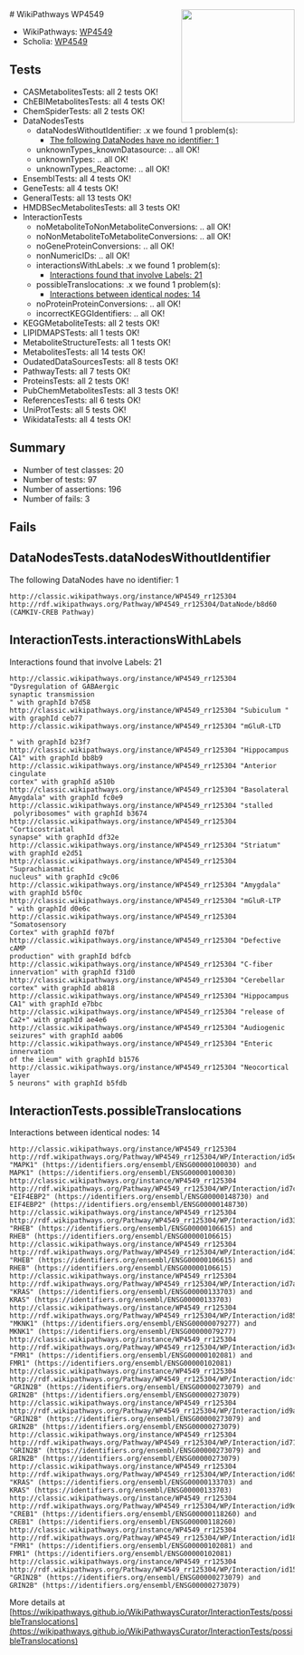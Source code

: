 <img style="float: right; width: 200px" src="https://upload.wikimedia.org/wikipedia/commons/thumb/8/83/Wplogo_with_text_500.png/640px-Wplogo_with_text_500.png" />
# WikiPathways WP4549

* WikiPathways: [WP4549](https://wikipathways.org/pathways/WP4549)
* Scholia: [WP4549](https://scholia.toolforge.org/wikipathways/WP4549)
## Tests
* CASMetabolitesTests: all 2 tests OK!
* ChEBIMetabolitesTests: all 4 tests OK!
* ChemSpiderTests: all 2 tests OK!
* DataNodesTests
    * dataNodesWithoutIdentifier: .x we found 1 problem(s):
        * [The following DataNodes have no identifier: 1](#d2d32fa0)
    * unknownTypes_knownDatasource: .. all OK!
    * unknownTypes: .. all OK!
    * unknownTypes_Reactome: .. all OK!
* EnsemblTests: all 4 tests OK!
* GeneTests: all 4 tests OK!
* GeneralTests: all 13 tests OK!
* HMDBSecMetabolitesTests: all 3 tests OK!
* InteractionTests
    * noMetaboliteToNonMetaboliteConversions: .. all OK!
    * noNonMetaboliteToMetaboliteConversions: .. all OK!
    * noGeneProteinConversions: .. all OK!
    * nonNumericIDs: .. all OK!
    * interactionsWithLabels: .x we found 1 problem(s):
        * [Interactions found that involve Labels: 21](#fe97a8d8)
    * possibleTranslocations: .x we found 1 problem(s):
        * [Interactions between identical nodes: 14](#661ebeee)
    * noProteinProteinConversions: .. all OK!
    * incorrectKEGGIdentifiers: .. all OK!
* KEGGMetaboliteTests: all 2 tests OK!
* LIPIDMAPSTests: all 1 tests OK!
* MetaboliteStructureTests: all 1 tests OK!
* MetabolitesTests: all 14 tests OK!
* OudatedDataSourcesTests: all 8 tests OK!
* PathwayTests: all 7 tests OK!
* ProteinsTests: all 2 tests OK!
* PubChemMetabolitesTests: all 3 tests OK!
* ReferencesTests: all 6 tests OK!
* UniProtTests: all 5 tests OK!
* WikidataTests: all 4 tests OK!


## Summary

* Number of test classes: 20
* Number of tests: 97
* Number of assertions: 196
* Number of fails: 3

## Fails

<a name="d2d32fa0" />

## DataNodesTests.dataNodesWithoutIdentifier

The following DataNodes have no identifier: 1
```
http://classic.wikipathways.org/instance/WP4549_rr125304 http://rdf.wikipathways.org/Pathway/WP4549_rr125304/DataNode/b8d60 (CAMKIV-CREB Pathway)
```

<a name="fe97a8d8" />

## InteractionTests.interactionsWithLabels

Interactions found that involve Labels: 21
```
http://classic.wikipathways.org/instance/WP4549_rr125304 "Dysregulation of GABAergic 
synaptic transmission
" with graphId b7d58
http://classic.wikipathways.org/instance/WP4549_rr125304 "Subiculum " with graphId ceb77
http://classic.wikipathways.org/instance/WP4549_rr125304 "mGluR-LTD

" with graphId b23f7
http://classic.wikipathways.org/instance/WP4549_rr125304 "Hippocampus CA1" with graphId bb8b9
http://classic.wikipathways.org/instance/WP4549_rr125304 "Anterior cingulate 
cortex" with graphId a510b
http://classic.wikipathways.org/instance/WP4549_rr125304 "Basolateral 
Amygdala" with graphId fc0e9
http://classic.wikipathways.org/instance/WP4549_rr125304 "stalled
 polyribosomes" with graphId b3674
http://classic.wikipathways.org/instance/WP4549_rr125304 "Corticostriatal 
synapse" with graphId df32e
http://classic.wikipathways.org/instance/WP4549_rr125304 "Striatum" with graphId e2d51
http://classic.wikipathways.org/instance/WP4549_rr125304 "Suprachiasmatic 
nucleus" with graphId c9c06
http://classic.wikipathways.org/instance/WP4549_rr125304 "Amygdala" with graphId b5f0c
http://classic.wikipathways.org/instance/WP4549_rr125304 "mGluR-LTP
" with graphId d0e6c
http://classic.wikipathways.org/instance/WP4549_rr125304 "Somatosensory
Cortex" with graphId f07bf
http://classic.wikipathways.org/instance/WP4549_rr125304 "Defective 
cAMP 
production" with graphId bdfcb
http://classic.wikipathways.org/instance/WP4549_rr125304 "C-fiber innervation" with graphId f31d0
http://classic.wikipathways.org/instance/WP4549_rr125304 "Cerebellar cortex" with graphId ab818
http://classic.wikipathways.org/instance/WP4549_rr125304 "Hippocampus 
CA1" with graphId e7bbc
http://classic.wikipathways.org/instance/WP4549_rr125304 "release of Ca2+" with graphId ae4e6
http://classic.wikipathways.org/instance/WP4549_rr125304 "Audiogenic seizures" with graphId aab06
http://classic.wikipathways.org/instance/WP4549_rr125304 "Enteric innervation 
of the ileum" with graphId b1576
http://classic.wikipathways.org/instance/WP4549_rr125304 "Neocortical layer
5 neurons" with graphId b5fdb
```

<a name="661ebeee" />

## InteractionTests.possibleTranslocations

Interactions between identical nodes: 14
```
http://classic.wikipathways.org/instance/WP4549_rr125304 http://rdf.wikipathways.org/Pathway/WP4549_rr125304/WP/Interaction/id5e4da64f "MAPK1" (https://identifiers.org/ensembl/ENSG00000100030) and 
MAPK1" (https://identifiers.org/ensembl/ENSG00000100030)
http://classic.wikipathways.org/instance/WP4549_rr125304 http://rdf.wikipathways.org/Pathway/WP4549_rr125304/WP/Interaction/id7ceedc8c "EIF4EBP2" (https://identifiers.org/ensembl/ENSG00000148730) and 
EIF4EBP2" (https://identifiers.org/ensembl/ENSG00000148730)
http://classic.wikipathways.org/instance/WP4549_rr125304 http://rdf.wikipathways.org/Pathway/WP4549_rr125304/WP/Interaction/id3315d84f "RHEB" (https://identifiers.org/ensembl/ENSG00000106615) and 
RHEB" (https://identifiers.org/ensembl/ENSG00000106615)
http://classic.wikipathways.org/instance/WP4549_rr125304 http://rdf.wikipathways.org/Pathway/WP4549_rr125304/WP/Interaction/id41bbefae "RHEB" (https://identifiers.org/ensembl/ENSG00000106615) and 
RHEB" (https://identifiers.org/ensembl/ENSG00000106615)
http://classic.wikipathways.org/instance/WP4549_rr125304 http://rdf.wikipathways.org/Pathway/WP4549_rr125304/WP/Interaction/id7a1b768e "KRAS" (https://identifiers.org/ensembl/ENSG00000133703) and 
KRAS" (https://identifiers.org/ensembl/ENSG00000133703)
http://classic.wikipathways.org/instance/WP4549_rr125304 http://rdf.wikipathways.org/Pathway/WP4549_rr125304/WP/Interaction/id8522480f "MKNK1" (https://identifiers.org/ensembl/ENSG00000079277) and 
MKNK1" (https://identifiers.org/ensembl/ENSG00000079277)
http://classic.wikipathways.org/instance/WP4549_rr125304 http://rdf.wikipathways.org/Pathway/WP4549_rr125304/WP/Interaction/id3c0843cf "FMR1" (https://identifiers.org/ensembl/ENSG00000102081) and 
FMR1" (https://identifiers.org/ensembl/ENSG00000102081)
http://classic.wikipathways.org/instance/WP4549_rr125304 http://rdf.wikipathways.org/Pathway/WP4549_rr125304/WP/Interaction/idcfdaba90 "GRIN2B" (https://identifiers.org/ensembl/ENSG00000273079) and 
GRIN2B" (https://identifiers.org/ensembl/ENSG00000273079)
http://classic.wikipathways.org/instance/WP4549_rr125304 http://rdf.wikipathways.org/Pathway/WP4549_rr125304/WP/Interaction/id9aa2e278 "GRIN2B" (https://identifiers.org/ensembl/ENSG00000273079) and 
GRIN2B" (https://identifiers.org/ensembl/ENSG00000273079)
http://classic.wikipathways.org/instance/WP4549_rr125304 http://rdf.wikipathways.org/Pathway/WP4549_rr125304/WP/Interaction/id71a70594 "GRIN2B" (https://identifiers.org/ensembl/ENSG00000273079) and 
GRIN2B" (https://identifiers.org/ensembl/ENSG00000273079)
http://classic.wikipathways.org/instance/WP4549_rr125304 http://rdf.wikipathways.org/Pathway/WP4549_rr125304/WP/Interaction/id65826470 "KRAS" (https://identifiers.org/ensembl/ENSG00000133703) and 
KRAS" (https://identifiers.org/ensembl/ENSG00000133703)
http://classic.wikipathways.org/instance/WP4549_rr125304 http://rdf.wikipathways.org/Pathway/WP4549_rr125304/WP/Interaction/id9daeda7b "CREB1" (https://identifiers.org/ensembl/ENSG00000118260) and 
CREB1" (https://identifiers.org/ensembl/ENSG00000118260)
http://classic.wikipathways.org/instance/WP4549_rr125304 http://rdf.wikipathways.org/Pathway/WP4549_rr125304/WP/Interaction/id186dec8f "FMR1" (https://identifiers.org/ensembl/ENSG00000102081) and 
FMR1" (https://identifiers.org/ensembl/ENSG00000102081)
http://classic.wikipathways.org/instance/WP4549_rr125304 http://rdf.wikipathways.org/Pathway/WP4549_rr125304/WP/Interaction/id1531d62a "GRIN2B" (https://identifiers.org/ensembl/ENSG00000273079) and 
GRIN2B" (https://identifiers.org/ensembl/ENSG00000273079)
```

More details at [https://wikipathways.github.io/WikiPathwaysCurator/InteractionTests/possibleTranslocations](https://wikipathways.github.io/WikiPathwaysCurator/InteractionTests/possibleTranslocations)


